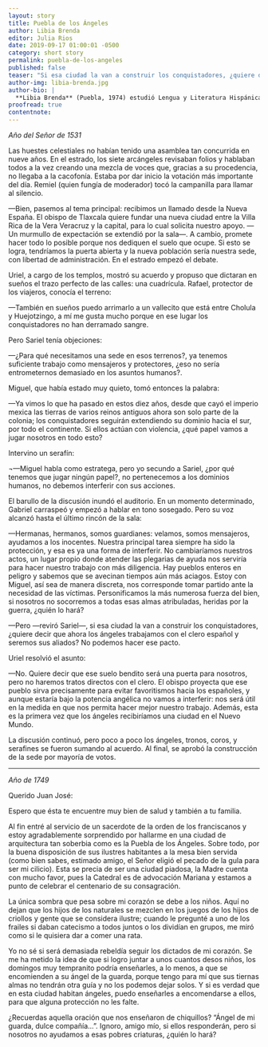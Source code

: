 ```yaml
---
layout: story
title: Puebla de los Ángeles
author: Libia Brenda
editor: Julia Rios
date: 2019-09-17 01:00:01 -0500
category: short story
permalink: puebla-de-los-angeles
published: false
teaser: "Si esa ciudad la van a construir los conquistadores, ¿quiere decir que ahora los ángeles trabajarán con el clero español y serán sus aliados?"
author-img: libia-brenda.jpg
author-bio: |
  **Libia Brenda** (Puebla, 1974) estudió Lengua y Literatura Hispánicas, trabaja haciendo libros desde hace veinte años, y escribe cuentos de corte entre fantástico e de ciencia ficción. Es Cofundadora del colectivo  Cúmulo de Tesla ([@Cumulodetesla](https://www.twitter.com/Cumulodetesla)), un agrupación basada en el trabajo ultidisciplinario que fomenta el diálogo entre arte y ciencia, con un gusto especial por la ciencia ficción. Ha publicado cuentos, reseños, y ensayos en varias revistas y antologías. También tiene una identidad secreta dedicada a la gastronomía. 
proofread: true
contentnote:
---
```


_Año del Señor de 1531_

Las huestes celestiales no habían tenido una asamblea tan concurrida en nueve años. En el estrado, los siete arcángeles revisaban folios y hablaban todos a la vez creando una mezcla de voces que, gracias a su procedencia, no llegaba a la cacofonía. Estaba por dar inicio la votación más importante del día. Remiel (quien fungía de moderador) tocó la campanilla para llamar al silencio.

—Bien, pasemos al tema principal: recibimos un llamado desde la Nueva España. El obispo de Tlaxcala quiere fundar una nueva ciudad entre la Villa Rica de la Vera Veracruz y la capital, para lo cual solicita nuestro apoyo. —Un murmullo de expectación se extendió por la sala—. A cambio, promete hacer todo lo posible porque nos dediquen el suelo que ocupe. Si esto se logra, tendríamos la puerta abierta y la nueva población sería nuestra sede, con libertad de administración.
En el estrado empezó el debate.

Uriel, a cargo de los templos, mostró su acuerdo y propuso que dictaran en sueños el trazo perfecto de las calles: una cuadrícula. Rafael, protector de los viajeros, conocía el terreno:

—También en sueños puedo arrimarlo a un vallecito que está entre Cholula y Huejotzingo, a mí me gusta mucho porque en ese lugar los conquistadores no han derramado sangre.

Pero Sariel tenía objeciones:

—¿Para qué necesitamos una sede en esos terrenos?, ya tenemos suficiente trabajo como mensajeros y protectores, ¿eso no sería entrometernos demasiado en los asuntos humanos?.

Miguel, que había estado muy quieto, tomó entonces la palabra:

—Ya vimos lo que ha pasado en estos diez años, desde que cayó el imperio mexica las tierras de varios reinos antiguos ahora son solo parte de la colonia; los conquistadores seguirán extendiendo su dominio hacia el sur, por todo el continente. Si ellos actúan con violencia, ¿qué papel vamos a jugar nosotros en todo esto?

Intervino un serafín:

¬—Miguel habla como estratega, pero yo secundo a Sariel, ¿por qué tenemos que jugar ningún papel?, no pertenecemos a los dominios humanos, no debemos interferir con sus acciones.

El barullo de la discusión inundó el auditorio. En un momento determinado, Gabriel carraspeó y empezó a hablar en tono sosegado. Pero su voz alcanzó hasta el último rincón de la sala:

—Hermanas, hermanos, somos guardianes: velamos, somos mensajeros, ayudamos a los inocentes. Nuestra principal tarea siempre ha sido la protección, y esa es ya una forma de interferir. No cambiaríamos nuestros actos, un lugar propio donde atender las plegarias de ayuda nos serviría para hacer nuestro trabajo con más diligencia. Hay pueblos enteros en peligro y sabemos que se avecinan tiempos aún más aciagos. Estoy con Miguel, así sea de manera discreta, nos corresponde tomar partido ante la necesidad de las víctimas. Personificamos la más numerosa fuerza del bien, si nosotros no socorremos a todas esas almas atribuladas, heridas por la guerra, ¿quién lo hará?

—Pero —reviró Sariel—, si esa ciudad la van a construir los conquistadores, ¿quiere decir que ahora los ángeles trabajamos con el clero español y seremos sus aliados? No podemos hacer ese pacto.

Uriel resolvió el asunto:

—No. Quiere decir que ese suelo bendito será una puerta para nosotros, pero no haremos tratos directos con el clero. El obispo proyecta que ese pueblo sirva precisamente para evitar favoritismos hacia los españoles, y aunque estaría bajo la potencia angélica no vamos a interferir: nos será útil en la medida en que nos permita hacer mejor nuestro trabajo. Además, esta es la primera vez que los ángeles recibiríamos una ciudad en el Nuevo Mundo.

La discusión continuó, pero poco a poco los ángeles, tronos, coros, y serafines se fueron sumando al acuerdo. Al final, se aprobó la construcción de la sede por mayoría de votos.

----

_Año de 1749_

Querido Juan José:

Espero que ésta te encuentre muy bien de salud y también a tu familia.

Al fin entré al servicio de un sacerdote de la orden de los franciscanos y estoy agradablemente sorprendido por hallarme en una ciudad de arquitectura tan soberbia como es la Puebla de los Ángeles. Sobre todo, por la buena disposición de sus ilustres habitantes a la mesa bien servida (como bien sabes, estimado amigo, el Señor eligió el pecado de la gula para ser mi cilicio). Esta se precia de ser una ciudad piadosa, la Madre cuenta con mucho favor, pues la Catedral es de advocación Mariana y estamos a punto de celebrar el centenario de su consagración.

La única sombra que pesa sobre mi corazón se debe a los niños. Aquí no dejan que los hijos de los naturales se mezclen en los juegos de los hijos de criollos y gente que se considera ilustre; cuando le pregunté a uno de los frailes si daban catecismo a todos juntos o los dividían en grupos, me miró como si le quisiera dar a comer una rata.

Yo no sé si será demasiada rebeldía seguir los dictados de mi corazón. Se me ha metido la idea de que si logro juntar a unos cuantos desos niños, los domingos muy tempranito podría enseñarles, a lo menos, a que se encomienden a su ángel de la guarda, porque tengo para mí que sus tiernas almas no tendrán otra guía y no los podemos dejar solos. Y si es verdad que en esta ciudad habitan ángeles, puedo enseñarles a encomendarse a ellos, para que alguna protección no les falte.

¿Recuerdas aquella oración que nos enseñaron de chiquillos? “Ángel de mi guarda, dulce compañía...”. Ignoro, amigo mío, si ellos responderán, pero si nosotros no ayudamos a esas pobres criaturas, ¿quién lo hará?

